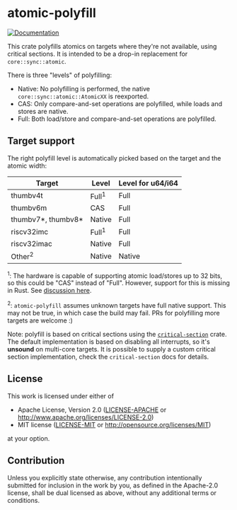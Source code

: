 # atomic-polyfill

[![Documentation](https://docs.rs/atomic-polyfill/badge.svg)](https://docs.rs/atomic-polyfill)

This crate polyfills atomics on targets where they're not available, using critical sections. It is intended to be a drop-in replacement for `core::sync::atomic`.

There is three "levels" of polyfilling:
- Native: No polyfilling is performed, the native `core::sync::atomic::AtomicXX` is reexported.
- CAS: Only compare-and-set operations are polyfilled, while loads and stores are native.
- Full: Both load/store and compare-and-set operations are polyfilled.

## Target support

The right polyfill level is automatically picked based on the target and the atomic width:

| Target             | Level            | Level for u64/i64 |
|--------------------|------------------|-------------------|
| thumbv4t           | Full<sup>1</sup> | Full              |
| thumbv6m           | CAS              | Full              |
| thumbv7*, thumbv8* | Native           | Full              |
| riscv32imc         | Full<sup>1</sup> | Full              |
| riscv32imac        | Native           | Full              |
| Other<sup>2</sup>  | Native           | Native            |

<sup>1</sup>: The hardware is capable of supporting atomic load/stores up to 32 bits, so this could be "CAS" instead of "Full". However,
support for this is missing in Rust. See [discussion here](https://github.com/rust-lang/rust/pull/81752).

<sup>2</sup>: `atomic-polyfill` assumes unknown targets have full native support. This may not be true, in which case the
build may fail. PRs for polyfilling more targets are welcome :)

Note: polyfill is based on critical sections using the [`critical-section`](https://crates.io/crates/critical-section) crate. The default implementation is based on disabling all interrupts, so it's **unsound** on multi-core targets. It is possible to supply a custom 
critical section implementation, check the `critical-section` docs for details.

## License

This work is licensed under either of

- Apache License, Version 2.0 ([LICENSE-APACHE](LICENSE-APACHE) or
  http://www.apache.org/licenses/LICENSE-2.0)
- MIT license ([LICENSE-MIT](LICENSE-MIT) or http://opensource.org/licenses/MIT)

at your option.

## Contribution

Unless you explicitly state otherwise, any contribution intentionally submitted
for inclusion in the work by you, as defined in the Apache-2.0 license, shall be
dual licensed as above, without any additional terms or conditions.
